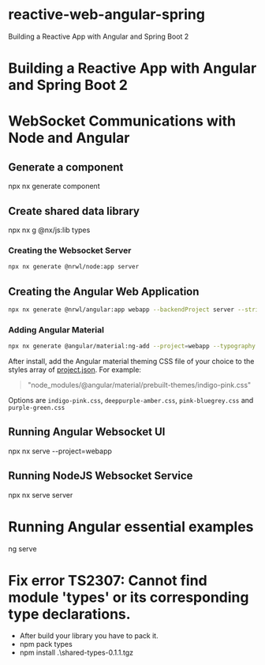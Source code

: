 # reactive-web-angular-spring
Building a Reactive App with Angular and Spring Boot 2

# Building a Reactive App with Angular and Spring Boot 2

# WebSocket Communications with Node and Angular
## Generate a component 
npx nx generate component

## Create shared data library
npx nx g @nx/js:lib types

### Creating the Websocket Server
```bash
npx nx generate @nrwl/node:app server
```

## Creating the Angular Web Application
```bash
npx nx generate @nrwl/angular:app webapp --backendProject server --strict false --style scss --routing false
```

### Adding Angular Material
```bash
npx nx generate @angular/material:ng-add --project=webapp --typography false --theme indigo-pink --animations true
```

After install, add the Angular material theming CSS file of your choice to the styles array
of [project.json](./packages/webapp/project.json). For example:
> "node_modules/@angular/material/prebuilt-themes/indigo-pink.css"

Options are `indigo-pink.css`, `deeppurple-amber.css`, `pink-bluegrey.css` and `purple-green.css`

## Running Angular Websocket UI
npx nx serve --project=webapp

## Running NodeJS Websocket Service
npx nx serve server

# Running Angular essential examples
ng serve

# Fix error TS2307: Cannot find module 'types' or its corresponding type declarations.
* After build your library you have to pack it.
* npm pack types
* npm install .\shared-types-0.1.1.tgz